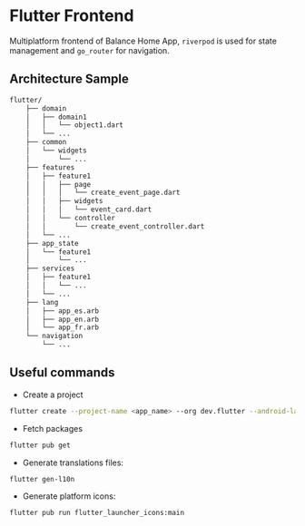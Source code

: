 # Flutter Frontend

Multiplatform frontend of Balance Home App, ```riverpod``` is used for state management and ```go_router``` for navigation.

## Architecture Sample

~~~bash
flutter/
    ├── domain
    │   ├── domain1
    │   │   └── object1.dart
    │   └── ...
    ├── common
    │   └── widgets
    │       └── ...
    ├── features
    │   ├── feature1
    │   │   ├── page
    │   │   │   └── create_event_page.dart
    │   │   ├── widgets
    │   │   │   └── event_card.dart
    │   │   └── controller
    │   │       └── create_event_controller.dart
    │   └── ...
    ├── app_state
    │   └── feature1
    │       └── ...
    ├── services
    │   ├── feature1
    │   │   └── ...
    │   └── ...
    ├── lang
    │   ├── app_es.arb
    │   ├── app_en.arb
    │   └── app_fr.arb
    └── navigation
        └── ...
~~~

## Useful commands

* Create a project

~~~bash
flutter create --project-name <app_name> --org dev.flutter --android-language java --ios-language objc <dir_name>
~~~

* Fetch packages

~~~bash
flutter pub get
~~~

* Generate translations files:

~~~bash
flutter gen-l10n
~~~

* Generate platform icons:

~~~bash
flutter pub run flutter_launcher_icons:main
~~~
